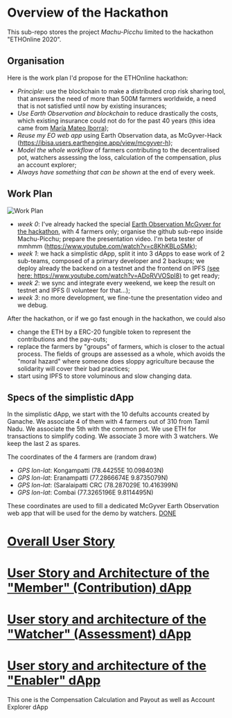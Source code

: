 # Overview of the Hackathon
This sub-repo stores the project _Machu-Picchu_ limited to the hackathon "ETHOnline 2020".
## Organisation
Here is the work plan I'd propose for the ETHOnline hackathon:
* _Principle_: use the blockchain to make a distributed crop risk sharing tool, that answers the need of more than 500M farmers worldwide, a need that is not satisfied until now by existing insurances;
* _Use Earth Observation and blockchain_ to reduce drastically the costs, which existing insurance could not do for the past 40 years (this idea came from [María Mateo Iborra](https://www.linkedin.com/in/mariamateoiborra/));
* _Reuse my EO web app_ using Earth Observation data, as McGyver-Hack (https://ibisa.users.earthengine.app/view/mcgyver-h);
* _Model the whole workflow_ of farmers contributing to the decentralised pot, watchers assessing the loss, calculation of the compensation, plus an account explorer;
* _Always have something that can be shown_ at the end of every week.

## Work Plan
![Work Plan](https://github.com/Machu-Pichu/Top-Level/blob/master/Bootcamp/ETHOnline/20200922%20Hackathon-workplan.png)
* _week 0_: I've already hacked the special [Earth Observation McGyver for the hackathon](https://ibisa.users.earthengine.app/view/mcgyver-h), with 4 farmers only; organise the github sub-repo inside Machu-Picchu; prepare the presentation video. I'm beta tester of mmhmm (https://www.youtube.com/watch?v=c8KhKBLoSMk);
* _week 1_: we hack a simplistic dApp, split it into 3 dApps to ease work of 2 sub-teams, composed of a  primary developer and 2 backups; we deploy already the backend on a testnet and the frontend on IPFS [(see here: https://www.youtube.com/watch?v=ADoRVVOSpI8)](https://www.youtube.com/watch?v=ADoRVVOSpI8) to get ready;
* _week 2_: we sync and integrate every weekend, we keep the result on testnet and IPFS (I volunteer for that...);
* _week 3_: no more development, we fine-tune the presentation video and we debug.

After the hackathon, or if we go fast enough in the hackathon, we could also
* change the ETH by a ERC-20 fungible token to represent the contributions and the pay-outs;
* replace the farmers by "groups" of farmers, which is closer to the actual process. The fields of groups are assessed as a whole, which avoids the "moral hazard" where someone does sloppy agriculture because the solidarity will cover their bad practices;
* start using IPFS to store voluminous and slow changing data.

## Specs of the simplistic dApp
In the simplistic dApp, we start with the 10 defults accounts created by Ganache. We associate 4 of them with 4 farmers out of 310 from Tamil Nadu. We associate the 5th with the common pot. We use ETH for transactions to simplify coding. We associate 3 more with 3 watchers. We keep the last 2 as spares.

The coordinates of the 4 farmers are  (random draw)
* _GPS lon-lat_: Kongampatti (78.44255E  10.098403N)
* _GPS lon-lat_: Eranampatti (77.2866674E 9.8735079N)
* _GPS lon-lat_: (Saralaipatti CRC (78.287029E  10.416399N)
* _GPS lon-lat_: Combai (77.3265196E  9.8114495N)

These coordinates are used to fill a dedicated McGyver Earth Observation web app that will be used for the demo by watchers. [DONE](https://ibisa.users.earthengine.app/view/mcgyver-h)

# [Overall User Story](https://github.com/Machu-Pichu/Top-Level/blob/master/Bootcamp/ETHOnline/README-2.md)


# [User Story and Architecture of the "Member" (Contribution) dApp](https://github.com/Machu-Pichu/Top-Level/blob/master/Bootcamp/ETHOnline/Member/README.md)


# [User story and architecture of the "Watcher" (Assessment) dApp](https://github.com/Machu-Pichu/Top-Level/blob/master/Bootcamp/ETHOnline/Watcher/README.md)

# [User story and architecture of the "Enabler" dApp](https://github.com/Machu-Pichu/Top-Level/tree/master/Bootcamp/ETHOnline/Enabler)
This one is the Compensation Calculation and Payout as well as Account Explorer dApp
